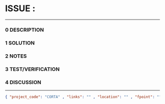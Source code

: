 # ISSUE :
--------------------------------
### 0 DESCRIPTION


### 1 SOLUTION


### 2 NOTES


### 3 TEST/VERIFICATION


### 4 DISCUSSION



--------------------------------
```json
{ "project_code": "CORTA" , "links": "" , "location": "" , "fpoint": "" }
```

